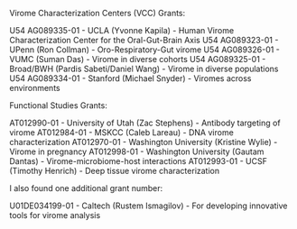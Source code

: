 Virome Characterization Centers (VCC) Grants:

U54 AG089335-01 - UCLA (Yvonne Kapila) - Human Virome Characterization Center for the Oral-Gut-Brain Axis
U54 AG089323-01 - UPenn (Ron Collman) - Oro-Respiratory-Gut virome
U54 AG089326-01 - VUMC (Suman Das) - Virome in diverse cohorts
U54 AG089325-01 - Broad/BWH (Pardis Sabeti/Daniel Wang) - Virome in diverse populations
U54 AG089334-01 - Stanford (Michael Snyder) - Viromes across environments

Functional Studies Grants:

AT012990-01 - University of Utah (Zac Stephens) - Antibody targeting of virome
AT012984-01 - MSKCC (Caleb Lareau) - DNA virome characterization
AT012970-01 - Washington University (Kristine Wylie) - Virome in pregnancy
AT012998-01 - Washington University (Gautam Dantas) - Virome-microbiome-host interactions
AT012993-01 - UCSF (Timothy Henrich) - Deep tissue virome characterization

I also found one additional grant number:

U01DE034199-01 - Caltech (Rustem Ismagilov) - For developing innovative tools for virome analysis
